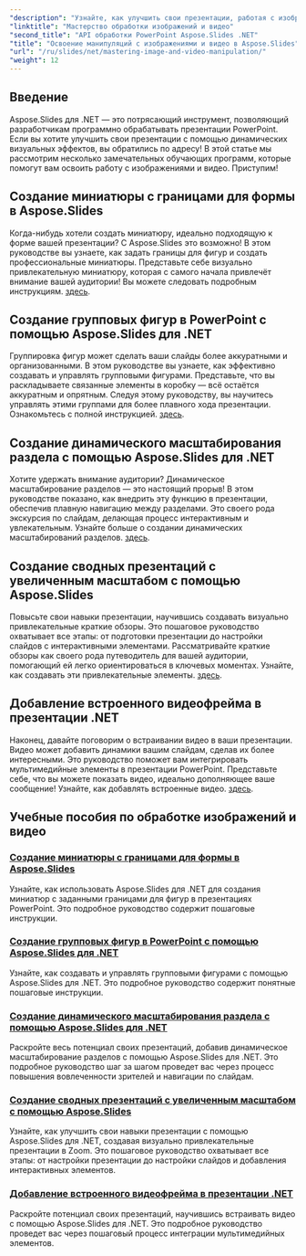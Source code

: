 ```yaml
---
"description": "Узнайте, как улучшить свои презентации, работая с изображениями и видео с помощью Aspose.Slides для .NET. Это подробное руководство содержит пошаговые инструкции."
"linktitle": "Мастерство обработки изображений и видео"
"second_title": "API обработки PowerPoint Aspose.Slides .NET"
"title": "Освоение манипуляций с изображениями и видео в Aspose.Slides"
"url": "/ru/slides/net/mastering-image-and-video-manipulation/"
"weight": 12
---
```


## Введение

Aspose.Slides для .NET — это потрясающий инструмент, позволяющий разработчикам программно обрабатывать презентации PowerPoint. Если вы хотите улучшить свои презентации с помощью динамических визуальных эффектов, вы обратились по адресу! В этой статье мы рассмотрим несколько замечательных обучающих программ, которые помогут вам освоить работу с изображениями и видео. Приступим!

## Создание миниатюры с границами для формы в Aspose.Slides

Когда-нибудь хотели создать миниатюру, идеально подходящую к форме вашей презентации? С Aspose.Slides это возможно! В этом руководстве вы узнаете, как задать границы для фигур и создать профессиональные миниатюры. Представьте себе визуально привлекательную миниатюру, которая с самого начала привлечёт внимание вашей аудитории! Вы можете следовать подробным инструкциям. [здесь](./create-thumbnail-bounds-shape/).

## Создание групповых фигур в PowerPoint с помощью Aspose.Slides для .NET

Группировка фигур может сделать ваши слайды более аккуратными и организованными. В этом руководстве вы узнаете, как эффективно создавать и управлять групповыми фигурами. Представьте, что вы раскладываете связанные элементы в коробку — всё остаётся аккуратным и опрятным. Следуя этому руководству, вы научитесь управлять этими группами для более плавного хода презентации. Ознакомьтесь с полной инструкцией. [здесь](./create-group-shapes/).

## Создание динамического масштабирования раздела с помощью Aspose.Slides для .NET

Хотите удержать внимание аудитории? Динамическое масштабирование разделов — это настоящий прорыв! В этом руководстве показано, как внедрить эту функцию в презентации, обеспечив плавную навигацию между разделами. Это своего рода экскурсия по слайдам, делающая процесс интерактивным и увлекательным. Узнайте больше о создании динамических масштабирований разделов. [здесь](./create-dynamic-section-zoom/).

## Создание сводных презентаций с увеличенным масштабом с помощью Aspose.Slides

Повысьте свои навыки презентации, научившись создавать визуально привлекательные краткие обзоры. Это пошаговое руководство охватывает все этапы: от подготовки презентации до настройки слайдов с интерактивными элементами. Рассматривайте краткие обзоры как своего рода путеводитель для вашей аудитории, помогающий ей легко ориентироваться в ключевых моментах. Узнайте, как создавать эти привлекательные элементы. [здесь](./create-summary-zoom/).

## Добавление встроенного видеофрейма в презентации .NET

Наконец, давайте поговорим о встраивании видео в ваши презентации. Видео может добавить динамики вашим слайдам, сделав их более интересными. Это руководство поможет вам интегрировать мультимедийные элементы в презентации PowerPoint. Представьте себе, что вы можете показать видео, идеально дополняющее ваше сообщение! Узнайте, как добавлять встроенные видео. [здесь](./add-embedded-videos-frame/).

## Учебные пособия по обработке изображений и видео
### [Создание миниатюры с границами для формы в Aspose.Slides](./create-thumbnail-bounds-shape/)
Узнайте, как использовать Aspose.Slides для .NET для создания миниатюр с заданными границами для фигур в презентациях PowerPoint. Это подробное руководство содержит пошаговые инструкции.
### [Создание групповых фигур в PowerPoint с помощью Aspose.Slides для .NET](./create-group-shapes/)
Узнайте, как создавать и управлять групповыми фигурами с помощью Aspose.Slides для .NET. Это подробное руководство содержит понятные пошаговые инструкции.
### [Создание динамического масштабирования раздела с помощью Aspose.Slides для .NET](./create-dynamic-section-zoom/)
Раскройте весь потенциал своих презентаций, добавив динамическое масштабирование разделов с помощью Aspose.Slides для .NET. Это подробное руководство шаг за шагом проведет вас через процесс повышения вовлеченности зрителей и навигации по слайдам.
### [Создание сводных презентаций с увеличенным масштабом с помощью Aspose.Slides](./create-summary-zoom/)
Узнайте, как улучшить свои навыки презентации с помощью Aspose.Slides для .NET, создавая визуально привлекательные презентации в Zoom. Это пошаговое руководство охватывает все этапы: от настройки презентации до настройки слайдов и добавления интерактивных элементов.
### [Добавление встроенного видеофрейма в презентации .NET](./add-embedded-videos-frame/)
Раскройте потенциал своих презентаций, научившись встраивать видео с помощью Aspose.Slides для .NET. Это подробное руководство проведет вас через пошаговый процесс интеграции мультимедийных элементов.